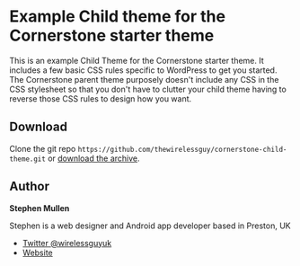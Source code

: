 # Example Child theme for the Cornerstone starter theme

This is an example Child Theme for the Cornerstone starter theme. It includes a few basic CSS rules specific to WordPress to get you started. The Cornerstone parent theme purposely doesn't include any CSS in the CSS stylesheet so that you don't have to clutter your child theme having to reverse those CSS rules to design how you want.

## Download

Clone the git repo `https://github.com/thewirelessguy/cornerstone-child-theme.git` or [download the archive](https://github.com/thewirelessguy/cornerstone-child-theme/archive/master.zip). 

## Author

**Stephen Mullen**

Stephen is a web designer and Android app developer based in Preston, UK
+ [Twitter @wirelessguyuk](http://twitter.com/wirelessguyuk)
+ [Website](http://thewirelessguy.co.uk)